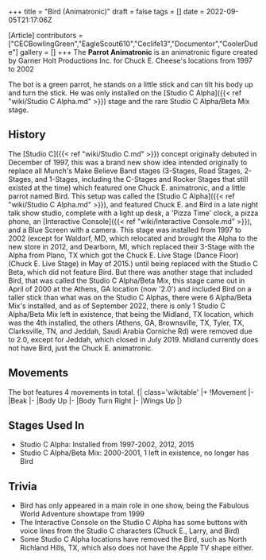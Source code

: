 +++
title = "Bird (Animatronic)"
draft = false
tags = []
date = 2022-09-05T21:17:06Z

[Article]
contributors = ["CECBowlingGreen","EagleScout610","Ceclife13","Documentor","CoolerDude"]
gallery = []
+++
The **Parrot Animatronic** is an animatronic figure created by Garner Holt Productions Inc. for Chuck E. Cheese's locations from 1997 to 2002

The bot is a green parrot, he stands on a little stick and can tilt his body up and turn the stick. He was only installed on the [Studio C Alpha]({{< ref "wiki/Studio C Alpha.md" >}}) stage and the rare Studio C Alpha/Beta Mix stage.

## History ##
The [Studio C]({{< ref "wiki/Studio C.md" >}}) concept originally debuted in December of 1997, this was a brand new show idea intended originally to replace all Munch's Make Believe Band stages (3-Stages, Road Stages, 2-Stages, and 1-Stages, including the C-Stages and Rocker Stages that still existed at the time) which featured one Chuck E. animatronic, and a little parrot named Bird. This setup was called the [Studio C Alpha]({{< ref "wiki/Studio C Alpha.md" >}}), and featured Chuck E. and Bird in a late night talk show studio, complete with a light up desk, a 'Pizza Time' clock, a pizza phone, an [Interactive Console]({{< ref "wiki/Interactive Console.md" >}}), and a Blue Screen with a camera. This stage was installed from 1997 to 2002 (except for Waldorf, MD, which relocated and brought the Alpha to the new store in 2012, and Dearborn, MI, which replaced their 3-Stage with the Alpha from Plano, TX which got the Chuck E. Live Stage (Dance Floor) (Chuck E. Live Stage) in May of 2015.) until being replaced with the Studio C Beta, which did not feature Bird. But there was another stage that included Bird, that was called the Studio C Alpha/Beta Mix, this stage came out in April of 2000 at the Athens, GA location (now '2.0') and included Bird on a taller stick than what was on the Studio C Alphas, there were 6 Alpha/Beta Mix's installed, and as of September 2022, there is only 1 Studio C Alpha/Beta Mix left in existence, that being the Midland, TX location, which was the 4th installed, the others (Athens, GA, Brownsville, TX, Tyler, TX, Clarksville, TN, and Jeddah, Saudi Arabia Corniche Rd) were removed due to 2.0, except for Jeddah, which closed in July 2019. Midland currently does not have Bird, just the Chuck E. animatronic.

## Movements ##
The bot features 4 movements in total.
{| class='wikitable'
|+
!Movement
|-
|Beak
|-
|Body Up
|-
|Body Turn Right
|-
|Wings Up
|}

## Stages Used In ##

* Studio C Alpha: Installed from 1997-2002, 2012, 2015
* Studio C Alpha/Beta Mix: 2000-2001, 1 left in existence, no longer has Bird

## Trivia ##

* Bird has only appeared in a main role in one show, being the Fabulous World Adventure showtape from 1999
* The Interactive Console on the Studio C Alpha has some buttons with voice lines from the Studio C characters (Chuck E., Larry, and Bird)
* Some Studio C Alpha locations have removed the Bird, such as North Richland Hills, TX, which also does not have the Apple TV shape either.